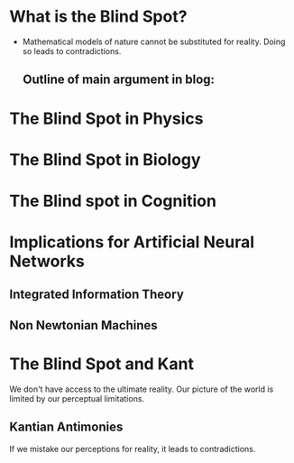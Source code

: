 # What is the Blind Spot?

- Mathematical models of nature cannot be substituted for reality. Doing so leads to contradictions.

  Outline of main argument in blog:
  - 


# The Blind Spot in Physics



# The Blind Spot in Biology



# The Blind spot in Cognition



# Implications for Artificial Neural Networks



## Integrated Information Theory



## Non Newtonian Machines



# The Blind Spot and Kant

We don't have access to the ultimate reality. Our picture of the world is limited by our perceptual limitations.



## Kantian Antimonies

If we mistake our perceptions for reality, it leads to contradictions.

